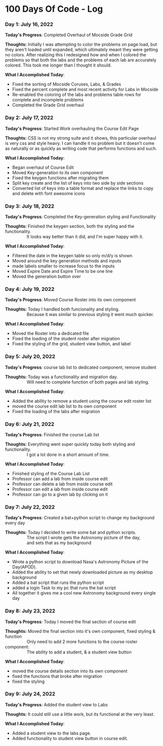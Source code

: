 # 100 Days Of Code - Log

### Day 1: July 16, 2022
**Today's Progress**: Completed Overhaul of Mocside Grade Grid

**Thoughts:** Initially I was attempting to color the problems on page load, but they aren't loaded until expanded, which ultimately meant they were getting no colors. After realizing this I redesigned how and when I colored the problems so that both the labs and the problems of each lab are accurately colored. This took me longer than I thought it should.

**What I Accomplished Today**: 
  * Fixed the sorting of Mocside Coruses, Labs, & Grades
  * Fixed the percent complete and most recent activity for Labs in Mocside
  * Re-enabled the coloring of the labs and problems table rows for complete and incomplete problems
  * Completed the Grade Grid overhaul


### Day 2: July 17, 2022
**Today's Progress**: Started Work overhauling the Course Edit Page

**Thoughts:** CSS is not my strong suite and it shows, this particular overhaul is very css and style heavy. I can handle it no problem but it doesn't come as naturally or as quickly as writing code that performs functions and such.

**What I Accomplished Today**:
 * Began overhaul of Course Edit
 * Moved Key-generation to its own component
 * Fixed the keygen functions after migrating them
 * Split key create and the list of keys into two side by side sections
 * Converted list of keys into a table format and replace the links to copy and delete with font awesome icons

### Day 3: July 18, 2022
**Today's Progress**: Completed the Key-generation styling and Functionality

**Thoughts:** Finished the keygen section, both the styling and the functionality.<br>&nbsp;&nbsp;&nbsp;&nbsp;&nbsp;&nbsp;&nbsp;&nbsp;&nbsp;&nbsp;&nbsp;&nbsp;&nbsp;&nbsp;&nbsp;&nbsp;&nbsp;&nbsp;It looks way better than it did, and I'm super happy with it.

**What I Accomplished Today**:
 * Filtered the date in the keygen table so only m/d/y is shown
 * Moved around the key generation methods and inputs
 * made labels smaller to increase focus to the inputs
 * Moved Expire Date and Expire Time to be one line
 * Moved the generation button over

### Day 4: July 19, 2022
**Today's Progress**: Moved Course Roster into its own component

**Thoughts:** Today I handled both funcionality and styling.
<br>&nbsp;&nbsp;&nbsp;&nbsp;&nbsp;&nbsp;&nbsp;&nbsp;&nbsp;&nbsp;&nbsp;&nbsp;&nbsp;&nbsp;&nbsp;&nbsp;&nbsp;&nbsp;Because it was similar to previous styling it went much quicker.

**What I Accomplished Today**:
 * Moved the Roster into a dedicated file
 * Fixed the loading of the student roster after migration
 * Fixed the styling of the grid, student view button, and label

### Day 5: July 20, 2022
**Today's Progress**: course lab list to dedicated component, remove student

**Thoughts:** Today was a functionality and migration day.
<br>&nbsp;&nbsp;&nbsp;&nbsp;&nbsp;&nbsp;&nbsp;&nbsp;&nbsp;&nbsp;&nbsp;&nbsp;&nbsp;&nbsp;&nbsp;&nbsp;&nbsp;&nbsp;Will need to complete function of both pages and lab styling.

**What I Accomplished Today**:
 * Added the ability to remove a student using the course edit roster list
 * moved the course edit lab list to its own component
 * Fixed the loading of the labs after migration

### Day 6: July 21, 2022
**Today's Progress**: Finished the course Lab list

**Thoughts:** Everything went super quickly today both styling and functionality.
<br>&nbsp;&nbsp;&nbsp;&nbsp;&nbsp;&nbsp;&nbsp;&nbsp;&nbsp;&nbsp;&nbsp;&nbsp;&nbsp;&nbsp;&nbsp;&nbsp;&nbsp;&nbsp;I got a lot done in a short amount of time.

**What I Accomplished Today**:
 * Finished styling of the Course Lab List
 * Professor can add a lab from inside course edit
 * Professor can delete a lab from inside course edit
 * Professor can edit a lab from inside course edit
 * Professor can go to a given lab by clicking on it

### Day 7: July 22, 2022
**Today's Progress**: Created a bat+python script to change my background every day

**Thoughts:** Today I decided to write some bat and python scripts.
<br>&nbsp;&nbsp;&nbsp;&nbsp;&nbsp;&nbsp;&nbsp;&nbsp;&nbsp;&nbsp;&nbsp;&nbsp;&nbsp;&nbsp;&nbsp;&nbsp;&nbsp;&nbsp;The script I wrote gets the Astronomy picture of the day,
<br>&nbsp;&nbsp;&nbsp;&nbsp;&nbsp;&nbsp;&nbsp;&nbsp;&nbsp;&nbsp;&nbsp;&nbsp;&nbsp;&nbsp;&nbsp;&nbsp;&nbsp;&nbsp;and sets that as my background

**What I Accomplished Today**:
 * Wrote a python script to download Nasa's Astronomy Picture of the Day(APOD).
 * Added the ability to set that newly downloaded picture as my desktop background
 * Added a bat script that runs the python script
 * added a login Task to my pc that runs the bat script
 * All together it gives me a cool new Astronomy background every single day

### Day 8: July 23, 2022
**Today's Progress**: Today I moved the final section of course edit

**Thoughts:** Moved the final section into it's own component, fixed styling & function
<br>&nbsp;&nbsp;&nbsp;&nbsp;&nbsp;&nbsp;&nbsp;&nbsp;&nbsp;&nbsp;&nbsp;&nbsp;&nbsp;&nbsp;&nbsp;&nbsp;&nbsp;&nbsp;Only need to add 2 more functions to the course roster component:
<br>&nbsp;&nbsp;&nbsp;&nbsp;&nbsp;&nbsp;&nbsp;&nbsp;&nbsp;&nbsp;&nbsp;&nbsp;&nbsp;&nbsp;&nbsp;&nbsp;&nbsp;&nbsp;The ability to add a student, & a student view button

**What I Accomplished Today**:
 * moved the course details section into its own component
 * fixed the functions that broke after migration
 * fixed the styling

### Day 9: July 24, 2022
**Today's Progress**: Added the student view to Labs

**Thoughts:** It could still use a little work, but its functional at the very least.

**What I Accomplished Today**:
 * Added a student view to the labs page.
 * Added functionality to student view button in course edit.
